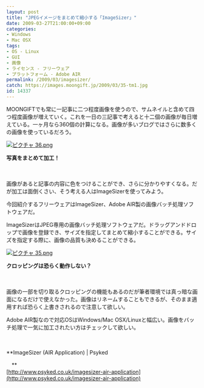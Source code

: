 ```yaml
---
layout: post
title: "JPEGイメージをまとめて縮小する「ImageSizer」"
date: 2009-03-27T21:00:00+09:00
categories:
- Windows
- Mac OSX
tags: 
- OS - Linux
- GUI
- 画像
- ライセンス - フリーウェア
- プラットフォーム - Adobe AIR
permalink: /2009/03/imagesizer/
catch: https://images.moongift.jp/2009/03/35-tm1.jpg
id: 14337
---
```

MOONGIFTでも常に一記事に二つ程度画像を使うので、サムネイルと含めて四つ程度画像が増えていく。これを一日の三記事で考えると十二個の画像が毎日増えている。一ヶ月なら360個の計算になる。画像が多いブログではさらに数多くの画像を使っているだろう。

  

[![ピクチャ 36.png](https://images.moongift.jp/2009/03/36-tm.jpg)](https://images.moongift.jp/2009/03/36.png)  
  
**写真をまとめて加工！**

  

　

  

画像があると記事の内容に色をつけることができ、さらに分かりやすくなる。だが加工は面倒くさい、そう考える人はImageSizerを使ってみよう。

  

今回紹介するフリーウェアはImageSizer、Adobe AIR製の画像バッチ処理ソフトウェアだ。

  
<!--more-->

ImageSizerはJPEG専用の画像バッチ処理ソフトウェアだ。ドラッグアンドドロップで画像を登録でき、サイズを指定してまとめて縮小することができる。サイズを指定する際に、画像の品質も決めることができる。

  

[![ピクチャ 35.png](https://images.moongift.jp/2009/03/35-tm1.jpg)](https://images.moongift.jp/2009/03/351.png)  
  
**クロッピングは恐らく動作しない？**

  

　

  

画像の一部を切り取るクロッピングの機能もあるのだが筆者環境では真っ暗な画面になるだけで使えなかった。画像はリネームすることもできるが、そのまま適用すれば恐らく上書きされるので注意して欲しい。

  

Adobe AIR製なので対応OSはWindows/Mac OSX/Linuxと幅広い。画像をバッチ処理で一気に加工されたい方はチェックして欲しい。

  

　

  

**ImageSizer (AIR Application) | Psyked  
  
　**  
  [http://www.psyked.co.uk/imagesizer-air-application](http://www.psyked.co.uk/imagesizer-air-application)

  
